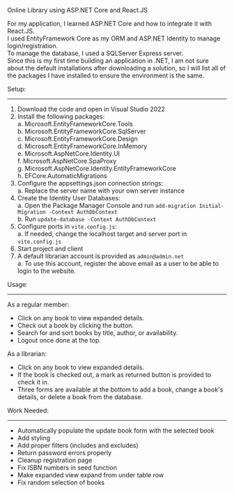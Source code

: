 Online Library using ASP.NET Core and React.JS

For my application, I learned ASP.NET Core and how to integrate it with React.JS.  
I used EntityFramework Core as my ORM and ASP.NET Identity to manage login/registration.  
To manage the database, I used a SQLServer Express server.  
Since this is my first time building an application in .NET, I am not sure about the default installations after downloading a solution, so I will list all of the packages I have installed to ensure the environment is the same.

Setup:
__________________________
1. Download the code and open in Visual Studio 2022
2. Install the following packages:  
  a. Microsoft.EntityFrameworkCore.Tools  
  b. Microsoft.EntityFrameworkCore.SqlServer  
  c. Microsoft.EntityFrameworkCore.Design  
  d. Microsoft.EntityFrameworkCore.InMemory  
  e. Microsoft.AspNetCore.Identity.UI  
  f. Microsoft.AspNetCore.SpaProxy  
  g. Microsoft.AspNetCore.Identity.EntityFrameworkCore  
  h. EFCore.AutomaticMigrations  
3. Configure the appsettings.json connection strings:  
  a. Replace the server name with your own server instance  
4. Create the Identity User Databases:  
  a. Open the Package Manager Console and run ```add-migration Initial-Migration -Context AuthDbContext```  
  b. Run ```update-database -Context AuthDbContext```
5. Configure ports in ```vite.config.js```:  
  a. If needed, change the localhost target and server port in ```vite.config.js```  
6. Start project and client
7. A default librarian account is provided as ```admin@admin.net```  
   a. To use this account, register the above email as a user to be able to login to the website.

Usage:
__________________________________
As a regular member:  
* Click on any book to view expanded details.
* Check out a book by clicking the button.
* Search for and sort books by title, author, or availability.
* Logout once done at the top.

As a librarian:
* Click on any book to view expanded details.
* If the book is checked out, a mark as returned button is provided to check it in.
* Three forms are available at the bottom to add a book, change a book's details, or delete a book from the database.

Work Needed:
______________________________________
* Automatically populate the update book form with the selected book
* Add styling
* Add proper filters (includes and excludes)
* Return password errors properly
* Cleanup registration page
* Fix ISBN numbers in seed function
* Make expanded view expand from under table row
* Fix random selection of books
